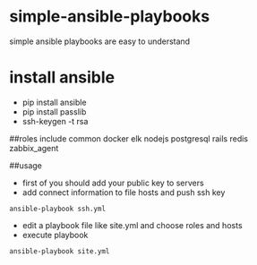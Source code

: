 # simple-ansible-playbooks
simple ansible playbooks are easy to understand


# install ansible
- pip install ansible
- pip install passlib
- ssh-keygen -t rsa


##roles
include common docker elk nodejs postgresql rails redis zabbix_agent

##usage


- first of you should add your public key to servers
- add connect information to file hosts and push ssh key
```
ansible-playbook ssh.yml
```
- edit a playbook file like site.yml and choose roles and hosts
- execute playbook
```
ansible-playbook site.yml
```

